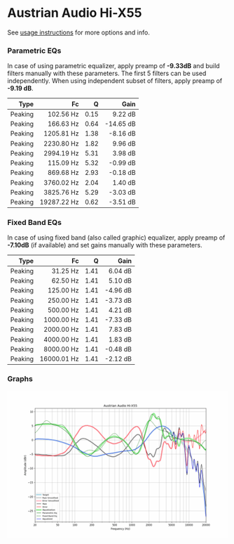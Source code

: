 # Austrian Audio Hi-X55
See [usage instructions](https://github.com/jaakkopasanen/AutoEq#usage) for more options and info.

### Parametric EQs
In case of using parametric equalizer, apply preamp of **-9.33dB** and build filters manually
with these parameters. The first 5 filters can be used independently.
When using independent subset of filters, apply preamp of **-9.19 dB**.

| Type    | Fc          |    Q | Gain      |
|--------:|------------:|-----:|----------:|
| Peaking | 102.56 Hz   | 0.15 | 9.22 dB   |
| Peaking | 166.63 Hz   | 0.64 | -14.65 dB |
| Peaking | 1205.81 Hz  | 1.38 | -8.16 dB  |
| Peaking | 2230.80 Hz  | 1.82 | 9.96 dB   |
| Peaking | 2994.19 Hz  | 5.31 | 3.98 dB   |
| Peaking | 115.09 Hz   | 5.32 | -0.99 dB  |
| Peaking | 869.68 Hz   | 2.93 | -0.18 dB  |
| Peaking | 3760.02 Hz  | 2.04 | 1.40 dB   |
| Peaking | 3825.76 Hz  | 5.29 | -3.03 dB  |
| Peaking | 19287.22 Hz | 0.62 | -3.51 dB  |

### Fixed Band EQs
In case of using fixed band (also called graphic) equalizer, apply preamp of **-7.10dB**
(if available) and set gains manually with these parameters.

| Type    | Fc          |    Q | Gain     |
|--------:|------------:|-----:|---------:|
| Peaking | 31.25 Hz    | 1.41 | 6.04 dB  |
| Peaking | 62.50 Hz    | 1.41 | 5.10 dB  |
| Peaking | 125.00 Hz   | 1.41 | -4.96 dB |
| Peaking | 250.00 Hz   | 1.41 | -3.73 dB |
| Peaking | 500.00 Hz   | 1.41 | 4.21 dB  |
| Peaking | 1000.00 Hz  | 1.41 | -7.33 dB |
| Peaking | 2000.00 Hz  | 1.41 | 7.83 dB  |
| Peaking | 4000.00 Hz  | 1.41 | 1.83 dB  |
| Peaking | 8000.00 Hz  | 1.41 | -0.48 dB |
| Peaking | 16000.01 Hz | 1.41 | -2.12 dB |

### Graphs
![](./Austrian%20Audio%20Hi-X55.png)